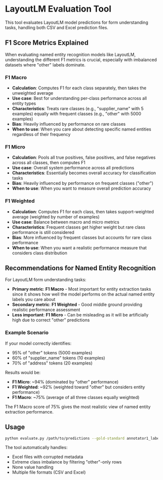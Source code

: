 # LayoutLM Evaluation Tool

This tool evaluates LayoutLM model predictions for form understanding tasks, handling both CSV and Excel prediction files.

## F1 Score Metrics Explained

When evaluating named entity recognition models like LayoutLM, understanding the different F1 metrics is crucial, especially with imbalanced datasets where "other" labels dominate.

### F1 Macro
- **Calculation**: Computes F1 for each class separately, then takes the unweighted average
- **Use case**: Best for understanding per-class performance across all entity types
- **Characteristics**: Treats rare classes (e.g., "supplier_name" with 5 examples) equally with frequent classes (e.g., "other" with 5000 examples)
- **Bias**: Heavily influenced by performance on rare classes
- **When to use**: When you care about detecting specific named entities regardless of their frequency

### F1 Micro
- **Calculation**: Pools all true positives, false positives, and false negatives across all classes, then computes F1
- **Use case**: Overall system performance across all predictions
- **Characteristics**: Essentially becomes overall accuracy for classification tasks
- **Bias**: Heavily influenced by performance on frequent classes ("other")
- **When to use**: When you want to measure overall prediction accuracy

### F1 Weighted
- **Calculation**: Computes F1 for each class, then takes support-weighted average (weighted by number of examples)
- **Use case**: Balance between macro and micro metrics
- **Characteristics**: Frequent classes get higher weight but rare class performance is still considered
- **Bias**: More influenced by frequent classes but accounts for rare class performance
- **When to use**: When you want a realistic performance measure that considers class distribution

## Recommendations for Named Entity Recognition

For LayoutLM form understanding tasks:

- **Primary metric**: **F1 Macro** - Most important for entity extraction tasks since it shows how well the model performs on the actual named entity labels you care about
- **Secondary metric**: **F1 Weighted** - Good middle ground providing realistic performance assessment
- **Less important**: **F1 Micro** - Can be misleading as it will be artificially high due to correct "other" predictions

### Example Scenario
If your model correctly identifies:
- 95% of "other" tokens (5000 examples)  
- 60% of "supplier_name" tokens (10 examples)
- 70% of "address" tokens (20 examples)

Results would be:
- **F1 Micro**: ~94% (dominated by "other" performance)
- **F1 Weighted**: ~92% (weighted toward "other" but considers entity performance)  
- **F1 Macro**: ~75% (average of all three classes equally weighted)

The F1 Macro score of 75% gives the most realistic view of named entity extraction performance.

## Usage

```bash
python evaluate.py /path/to/predictions --gold-standard annotator1_label --prediction-col pred
```

The tool automatically handles:
- Excel files with corrupted metadata
- Extreme class imbalance by filtering "other"-only rows
- None value handling
- Multiple file formats (CSV and Excel)